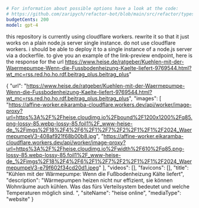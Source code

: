 
```yaml
# For information about possible options have a look at the code:
# https://github.com/zaripych/refactor-bot/blob/main/src/refactor/types.ts#L5
budgetCents: 200
model: gpt-4
```

this repository is currently using cloudflare workers. rewrite it so that it just works on a plain node.js server single instance. do not use cloudflare workers. i should be able to deploy it to a single instance of a node.js server via a dockerfile. to give you an example of the link-preview endpoint, here is the response for the url https://www.heise.de/ratgeber/Kuehlen-mit-der-Waermepumpe-Wenn-die-Fussbodenheizung-Kaelte-liefert-9769544.html?wt_mc=rss.red.ho.ho.rdf.beitrag_plus.beitrag_plus"

{
  "url": "https://www.heise.de/ratgeber/Kuehlen-mit-der-Waermepumpe-Wenn-die-Fussbodenheizung-Kaelte-liefert-9769544.html?wt_mc=rss.red.ho.ho.rdf.beitrag_plus.beitrag_plus",
  "images": [
    "https://affine-worker.eikaramba-cloudflare.workers.dev/api/worker/image-proxy?url=https%3A%2F%2Fheise.cloudimg.io%2Fbound%2F1200x1200%2Fq85.png-lossy-85.webp-lossy-85.foil1%2F_www-heise-de_%2Fimgs%2F18%2F4%2F6%2F1%2F7%2F2%2F1%2F1%2F2024_WaermepumpeV3-408af921f68b00b8.jpg",
    "https://affine-worker.eikaramba-cloudflare.workers.dev/api/worker/image-proxy?url=https%3A%2F%2Fheise.cloudimg.io%2Fwidth%2F610%2Fq85.png-lossy-85.webp-lossy-85.foil1%2F_www-heise-de_%2Fimgs%2F18%2F4%2F6%2F1%2F7%2F2%2F1%2F1%2F2024_WaermepumpeV3-e79f602f34cd20d1.jpeg"
  ],
  "videos": [],
  "favicons": [],
  "title": "Kühlen mit der Wärmepumpe: Wenn die Fußbodenheizung Kälte liefert",
  "description": "Wärmepumpen heizen nicht nur effizient, sie können Wohnräume auch kühlen. Was das fürs Verteilsystem bedeutet und welche Temperaturen möglich sind. ",
  "siteName": "heise online",
  "mediaType": "website"
}
